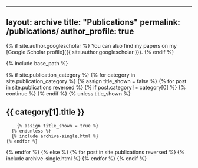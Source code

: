 <!-- ---
layout: single
title: "Publications"
permalink: /publications/
author_profile: true   # optional – adds your profile photo sidebar
---

Complete list of papers at [Google Scholar](https://scholar.google.com/citations?hl=en&user=_b5JdjYAAAAJ&view_op=list_works). 


### Selected Publications 
- Z. Kadkhodaie, S. Mallat, E. P. Simoncelli, **Unconditional CNN denoiser contain sparse semantic representations of images**. arXiv, 2025.<br>
 [PDF](https://arxiv.org/pdf/2506.01912)

- F Guth, Z Kadkhodaie, EP Simoncelli, **Learning normalized image densities via dual score matching**. NeurIPS, 2025 <br>
 [PDF](https://arxiv.org/pdf/2506.05310)

- L. Q. Zhang, Z. Kadkhodaie, E. P. Simoncelli, D. H. Brainard, **Generalized Compressed Sensing for Image Reconstruction with Diffusion Probabilistic Models**. TMLR, 2025
 [PDF](https://openreview.net/pdf?id=lmHh4FmPWZ) | [Project page](https://github.com/lingqiz/optimal-measurement)

- Z. Kadkhodaie, S. Mallat, E. P. Simoncelli, **Feature-guided score diffusion for sampling conditional densities**. arXiv, 2024. <br>
  [PDF](https://arxiv.org/pdf/2410.11646?)

- Z. Kadkhodaie, **Natural Image Densities: Learning, Understanding and Utilizing**. PhD thesis, New York University, July 2024.

- Z. Kadkhodaie, F. Guth, E. P. Simoncelli, S. Mallat **Generalization in diffusion models arises from geometry-adaptive harmonic representations**. ICLR, 2024. <br>
 [PDF](https://openreview.net/pdf?id=ANvmVS2Yr0) | [Project page](https://github.com/LabForComputationalVision/memorization_generalization_in_diffusion_models)

- Z. Kadkhodaie, F. Guth, S. Mallat, E. P. Simoncelli, **Learning multi-scale local conditional probability models of images**. ICLR, 2023. <br>
  [PDF](https://openreview.net/pdf?id=VZX2I_VVJKH) | [Project page](https://github.com/LabForComputationalVision/local-probability-models-of-images)
  
- Z Kadkhodaie, E. P. Simoncelli, **Stochastic Solutions for Linear Inverse Problems using the Prior Implicit in a Denoiser**. NeurIPS, 2021. <br>
  [PDF](https://arxiv.org/pdf/2007.13640) | [Project page](https://github.com/LabForComputationalVision/universal_inverse_problem)

- Z. Kadkhodaie & E. P. Simoncelli, **Solving linear inverse problems using the prior implicit in a denoiser**. arXiv, 2020.<br>
  [PDF](https://arxiv.org/pdf/2007.13640) | [Project page](https://github.com/LabForComputationalVision/universal_inverse_problem)
  
- S. Mohan\*, Z. Kadkhodaie\*, E. P. Simoncelli & C. Fernandez-Granda, **Robust And Interpretable Blind Image Denoising Via Bias-Free Convolutional Neural Networks**. ICLR, 2020. <br>
  [PDF](https://openreview.net/pdf?id=HJlSmC4FPS) | [Project page](https://github.com/LabForComputationalVision/bias_free_denoising)<br>
<sub>\* denotes equal contribution</sub>

 -->

---
layout: archive
title: "Publications"
permalink: /publications/
author_profile: true
---

{% if site.author.googlescholar %}
You can also find my papers on my [Google Scholar profile]({{ site.author.googlescholar }}).
{% endif %}

{% include base_path %}

{% if site.publication_category %}
  {% for category in site.publication_category %}
    {% assign title_shown = false %}
    {% for post in site.publications reversed %}
      {% if post.category != category[0] %}
        {% continue %}
      {% endif %}
      {% unless title_shown %}
## {{ category[1].title }}
        {% assign title_shown = true %}
      {% endunless %}
      {% include archive-single.html %}
    {% endfor %}
  {% endfor %}
{% else %}
  {% for post in site.publications reversed %}
    {% include archive-single.html %}
  {% endfor %}
{% endif %}


